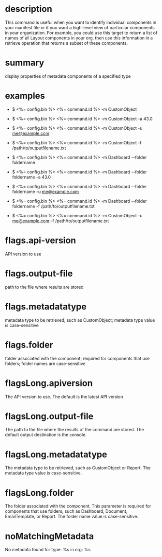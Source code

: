# description

This command is useful when you want to identify individual components in your manifest file or if you want a high-level
view of particular components in your organization. For example, you could use this target to return a list of names of
all Layout components in your org, then use this information in a retrieve operation that returns a subset of these
components.

# summary

display properties of metadata components of a specified type

# examples

- $ <%= config.bin %> <%= command.id %> -m CustomObject

- $ <%= config.bin %> <%= command.id %> -m CustomObject -a 43.0

- $ <%= config.bin %> <%= command.id %> -m CustomObject -u me@example.com

- $ <%= config.bin %> <%= command.id %> -m CustomObject -f /path/to/outputfilename.txt

- $ <%= config.bin %> <%= command.id %> -m Dashboard --folder foldername

- $ <%= config.bin %> <%= command.id %> -m Dashboard --folder foldername -a 43.0

- $ <%= config.bin %> <%= command.id %> -m Dashboard --folder foldername -u me@example.com

- $ <%= config.bin %> <%= command.id %> -m Dashboard --folder foldername -f /path/to/outputfilename.txt

- $ <%= config.bin %> <%= command.id %> -m CustomObject -u me@example.com -f /path/to/outputfilename.txt

# flags.api-version

API version to use

# flags.output-file

path to the file where results are stored

# flags.metadatatype

metadata type to be retrieved, such as CustomObject; metadata type value is case-sensitive

# flags.folder

folder associated with the component; required for components that use folders; folder names are case-sensitive

# flagsLong.apiversion

The API version to use. The default is the latest API version

# flagsLong.output-file

The path to the file where the results of the command are stored. The default output destination is the console.

# flagsLong.metadatatype

The metadata type to be retrieved, such as CustomObject or Report. The metadata type value is case-sensitive.

# flagsLong.folder

The folder associated with the component. This parameter is required for components that use folders, such as Dashboard,
Document, EmailTemplate, or Report. The folder name value is case-sensitive.

# noMatchingMetadata

No metadata found for type: %s in org: %s
